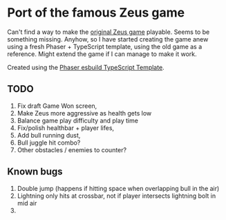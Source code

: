# Port of the famous Zeus game

Can't find a way to make the [original Zeus game](https://github.com/SneManden/zeus) playable. Seems to be something missing. Anyhow, so I have started creating the game anew using a fresh Phaser + TypeScript template, using the old game as a reference. Might extend the game if I can manage to make it work.

Created using the [Phaser esbuild TypeScript Template](https://github.com/phaserjs/template-esbuild-ts).

## TODO

1. Fix draft Game Won screen,
1. Make Zeus more aggressive as health gets low
1. Balance game play difficulty and play time
1. Fix/polish healthbar + player lifes,
1. Add bull running dust,
1. Bull juggle hit combo?
1. Other obstacles / enemies to counter?

## Known bugs

1. Double jump (happens if hitting space when overlapping bull in the air)
1. Lightning only hits at crossbar, not if player intersects lightning bolt in mid air
1. 
